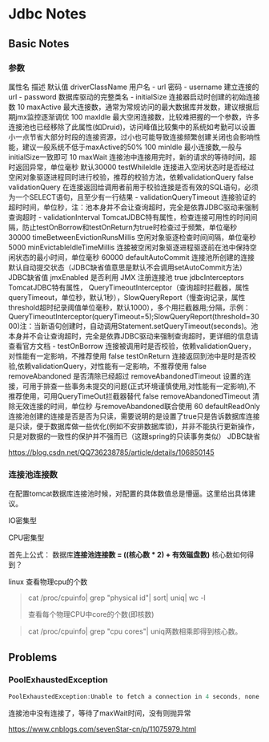 # Jdbc Notes

## 

## Basic Notes

### 参数

属性名	描述	默认值
driverClassName	用户名	-
url	密码	-
username	建立连接的url	-
password	数据库驱动的完整类名	-
initialSize	连接器启动时创建的初始连接数	10
maxActive	最大连接数，通常为常规访问的最大数据库并发数，建议根据后期jmx监控逐渐调优	100
maxIdle	最大空闲连接数，比较难把握的一个参数，许多连接池也已经移除了此属性(如Druid)，访问峰值比较集中的系统如考勤可以设置小一点节省大部分时段的连接资源，过小也可能导致连接频繁创建关闭也会影响性能，建议一般系统不低于maxActive的50%	100
minIdle	最小连接数,一般与initialSize一致即可	10
maxWait	连接池中连接用完时，新的请求的等待时间，超时返回异常，单位毫秒	默认30000
testWhileIdle	连接进入空闲状态时是否经过空闲对象驱逐进程同时进行校验，推荐的校验方法，依赖validationQuery	false
validationQuery	在连接返回给调用者前用于校验连接是否有效的SQL语句，必须为一个SELECT语句，且至少有一行结果	-
validationQueryTimeout	连接验证的超时时间，单位秒，注：池本身并不会让查询超时，完全是依靠JDBC驱动来强制查询超时	-
validationInterval	TomcatJDBC特有属性，检查连接可用性的时间间隔，防止testOnBorrow和testOnReturn为true时检查过于频繁，单位毫秒	30000
timeBetweenEvictionRunsMillis	空闲对象驱逐检查时间间隔，单位毫秒	5000
minEvictableIdleTimeMillis	连接被空闲对象驱逐进程驱逐前在池中保持空闲状态的最小时间，单位毫秒	60000
defaultAutoCommit	连接池所创建的连接默认自动提交状态（JDBC缺省值意思是默认不会调用setAutoCommit方法）	JDBC缺省值
jmxEnabled	是否利用 JMX 注册连接池	true
jdbcInterceptors	TomcatJDBC特有属性， QueryTimeoutInterceptor（查询超时拦截器，属性queryTimeout，单位秒，默认1秒），SlowQueryReport（慢查询记录，属性threshold超时纪录阈值单位毫秒，默认1000），多个用拦截器用;分隔，示例：QueryTimeoutInterceptor(queryTimeout=5);SlowQueryReport(threshold=3000)注：当新语句创建时，自动调用Statement.setQueryTimeout(seconds)。池本身并不会让查询超时，完全是依靠JDBC驱动来强制查询超时，更详细的信息请查看官方文档	-
testOnBorrow	连接被调用时是否校验，依赖validationQuery，对性能有一定影响，不推荐使用	false
testOnReturn	连接返回到池中是时是否校验,依赖validationQuery，对性能有一定影响，不推荐使用	false
removeAbandoned	是否清除已经超过 removeAbandonedTimeout 设置的连接，可用于排查一些事务未提交的问题(正式环境谨慎使用,对性能有一定影响),不推荐使用，可用QueryTimeOut拦截器替代	false
removeAbandonedTimeout	清除无效连接的时间，单位秒 与removeAbandoned联合使用	60
defaultReadOnly	连接池创建的连接是否是否为只读，需要说明的是设置了true只是告诉数据库连接是只读，便于数据库做一些优化(例如不安排数据库锁)，并非不能执行更新操作，只是对数据的一致性的保护并不强而已（这跟spring的只读事务类似）	JDBC缺省

https://blog.csdn.net/QQ736238785/article/details/106850145





### 连接池连接数

在配置tomcat数据库连接池时候，对配置的具体数值总是懵逼。这里给出具体建议。

IO密集型 

CPU密集型

首先上公式：
数据库**连接池连接数 = ((核心数 * 2) + 有效磁盘数)**
核心数如何得到？

linux 查看物理cpu的个数

> cat /proc/cpuinfo| grep "physical id"| sort| uniq| wc -l
>
> 查看每个物理CPU中core的个数(即核数)

> cat /proc/cpuinfo| grep "cpu cores"| uniq两数相乘即得到核心数。
> 

## Problems

### PoolExhaustedException

```java
PoolExhaustedException:Unable to fetch a connection in 4 seconds, none available[size:100; busy:100; idle:0; lastwait:4000]
```

连接池中没有连接了，等待了maxWait时间，没有则抛异常





https://www.cnblogs.com/sevenStar-cn/p/11075979.html
